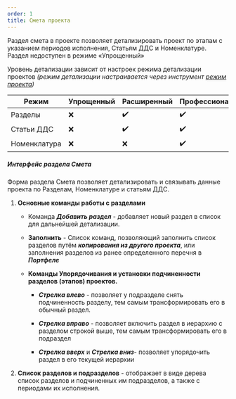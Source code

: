 ```yaml
---
order: 1
title: Смета проекта
---
```


Раздел смета в проекте позволяет детализировать проект по этапам с указанием периодов исполнения, Статьям ДДС и Номенклатуре. Раздел недоступен в режиме «Упрощенный»

Уровень детализации зависит от настроек режима детализации проектов *(режим детализации настраивается через инструмент* [*режим проекта*](./../../nastroyki/nastroyki-proekty)*)*

| Режим        | Упрощенный | Расширенный | Профессиональный |
|--------------|------------|-------------|------------------|
| Разделы      | ❌          | ✔️          | ✔️               |
| Статьи ДДС   | ❌          | ✔️          | ✔️               |
| Номенклатура | ❌          | ❌           | ✔️               |

##### Интерфейс раздела Смета

Форма раздела Смета позволяет детализировать и связывать данные проекта по Разделам, Номенклатуре и статьям ДДС.

1. **Основные команды работы с разделами**

   -  Команда ***Добавить раздел*** - добавляет новый раздел в список для дальнейшей детализации.

   -  **Заполнить** - Список команд, позволяющий заполнить список разделов путём ***копирования из другого проекта***, или заполнения разделов из ранее определенного перечня в ***Портфеле***

   -  **Команды Упорядочивания и установки подчиненности разделов (этапов) проектов.**

      -  ***Стрелка влево*** - позволяет у подразделе снять подчиненность разделу, тем самым трансформировать его в обычный раздел.

      -  ***Стрелка вправо*** - позволяет включить раздел в иерархию с разделом строкой выше, тем самым трансформировать его в подраздел

      -  ***Стрелка вверх*** и ***Стрелка вниз***\- позволяет упорядочить раздел в его текущей иерархии

2. **Список разделов и подразделов** - отображает в виде дерева список разделов и подчиненных им подразделов, а также с периодами их исполнения.


